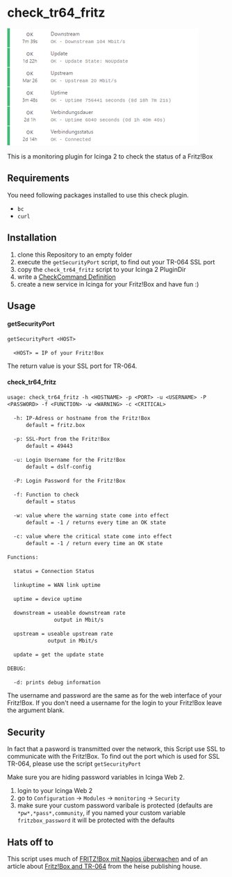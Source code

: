 # check_tr64_fritz

![check_tr64_fritz](doc/github_doc_fritzbox_services.png)

This is a monitoring plugin for Icinga 2 to check the status of a Fritz!Box

## Requirements

You need following packages installed to use this check plugin.

- `bc`
- `curl`

## Installation

1. clone this Repository to an empty folder 
2. execute the `getSecurityPort` script, to find out your TR-064 SSL port
3. copy the `check_tr64_fritz` script to your Icinga 2 PluginDir 
4. write a [CheckCommand Definition](https://docs.icinga.com/icinga2/latest/doc/module/icinga2/chapter/monitoring-basics#check-commands)
5. create a new service in Icinga for your Fritz!Box and have fun :)

## Usage

#### getSecurityPort

```
getSecurityPort <HOST>

  <HOST> = IP of your Fritz!Box
```

The return value is your SSL port for TR-064.

#### check_tr64_fritz

```
usage: check_tr64_fritz -h <HOSTNAME> -p <PORT> -u <USERNAME> -P <PASSWORD> -f <FUNCTION> -w <WARNING> -c <CRITICAL>

  -h: IP-Adress or hostname from the Fritz!Box
      default = fritz.box

  -p: SSL-Port from the Fritz!Box
      default = 49443

  -u: Login Username for the Fritz!Box
      default = dslf-config

  -P: Login Password for the Fritz!Box

  -f: Function to check
      default = status

  -w: value where the warning state come into effect
      default = -1 / returns every time an OK state

  -c: value where the critical state come into effect
      default = -1 / return every time an OK state

Functions:

  status = Connection Status

  linkuptime = WAN link uptime

  uptime = device uptime

  downstream = useable downstream rate
               output in Mbit/s

  upstream = useable upstream rate
             output in Mbit/s

  update = get the update state

DEBUG:

  -d: prints debug information
```

The username and password are the same as for the web interface of your Fritz!Box. If you don't need a username for the login to your Fritz!Box leave the argument blank.

## Security

In fact that a pasword is transmitted over the network, this Script use SSL to communicate with the Fritz!Box.
To find out the port which is used for SSL TR-064, please use the script `getSecurityPort`

Make sure you are hiding password variables in Icinga Web 2.

1. login to your Icinga Web 2
2. go to `Configuration` -> `Modules` -> `monitoring` -> `Security`
3. make sure your custom password varibale is protected (defaults are `*pw*,*pass*,community`, if you named your custom variable `fritzbox_password` it will be protected with the defaults

## Hats off to

This script uses much of [FRITZ!Box mit Nagios überwachen](http://blog.gmeiners.net/2013/09/fritzbox-mit-nagios-uberwachen.html) and of an
article about [Fritz!Box and TR-064](http://heise.de/-2550500) from the heise publishing house.
